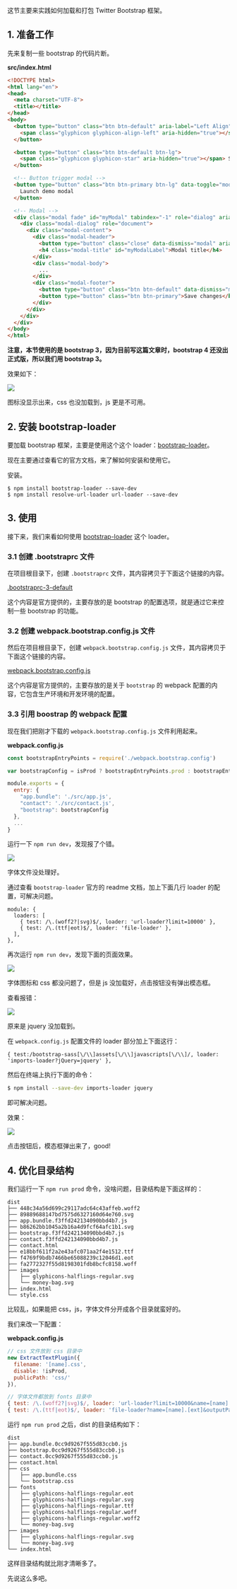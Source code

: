 这节主要来实践如何加载和打包 Twitter Bootstrap 框架。

## 1. 准备工作

先来复制一些 bootstrap 的代码片断。

**src/index.html**

``` html
<!DOCTYPE html>
<html lang="en">
<head>
  <meta charset="UTF-8">
  <title></title>
</head>
<body>
  <button type="button" class="btn btn-default" aria-label="Left Align">
    <span class="glyphicon glyphicon-align-left" aria-hidden="true"></span>
  </button>

  <button type="button" class="btn btn-default btn-lg">
    <span class="glyphicon glyphicon-star" aria-hidden="true"></span> Star
  </button>

  <!-- Button trigger modal -->
  <button type="button" class="btn btn-primary btn-lg" data-toggle="modal" data-target="#myModal">
    Launch demo modal
  </button>

  <!-- Modal -->
  <div class="modal fade" id="myModal" tabindex="-1" role="dialog" aria-labelledby="myModalLabel">
    <div class="modal-dialog" role="document">
      <div class="modal-content">
        <div class="modal-header">
          <button type="button" class="close" data-dismiss="modal" aria-label="Close"><span aria-hidden="true">&times;</span></button>
          <h4 class="modal-title" id="myModalLabel">Modal title</h4>
        </div>
        <div class="modal-body">
          ...
        </div>
        <div class="modal-footer">
          <button type="button" class="btn btn-default" data-dismiss="modal">Close</button>
          <button type="button" class="btn btn-primary">Save changes</button>
        </div>
      </div>
    </div>
  </div>
</body>
</html>
```

**注意，本节使用的是 bootstrap 3，因为目前写这篇文章时，bootstrap 4 还没出正式版，所以我们用 bootstrap 3。**

效果如下：

![](https://rails365.oss-cn-shenzhen.aliyuncs.com/uploads/photo/image/497/2017/14dc4e8e5193414ef58441cc332d3600.png)

图标没显示出来，css 也没加载到，js 更是不可用。

## 2. 安装 bootstrap-loader

要加载 bootstrap 框架，主要是使用这个这个 loader：[bootstrap-loader](https://github.com/shakacode/bootstrap-loader)。

现在主要通过查看它的官方文档，来了解如何安装和使用它。

安装。

```
$ npm install bootstrap-loader --save-dev
$ npm install resolve-url-loader url-loader --save-dev
```

## 3. 使用

接下来，我们来看如何使用 [bootstrap-loader](https://github.com/shakacode/bootstrap-loader) 这个 loader。

### 3.1 创建 .bootstraprc 文件

在项目根目录下，创建 `.bootstraprc` 文件，其内容拷贝于下面这个链接的内容。

[.bootstraprc-3-default](https://raw.githubusercontent.com/shakacode/bootstrap-loader/master/.bootstraprc-3-default)

这个内容是官方提供的，主要存放的是 bootstrap 的配置选项，就是通过它来控制一些 bootstrap 的功能。

### 3.2 创建 webpack.bootstrap.config.js 文件

然后在项目根目录下，创建 `webpack.bootstrap.config.js` 文件，其内容拷贝于下面这个链接的内容。

[webpack.bootstrap.config.js](https://raw.githubusercontent.com/shakacode/bootstrap-loader/master/examples/basic/webpack.bootstrap.config.js)

这个内容是官方提供的，主要存放的是关于 `bootstrap` 的 webpack 配置的内容，它包含生产环境和开发环境的配置。

### 3.3 引用 boostrap 的 webpack 配置

现在我们把刚才下载的 `webpack.bootstrap.config.js` 文件利用起来。

**webpack.config.js**

``` javascript
const bootstrapEntryPoints = require('./webpack.bootstrap.config')

var bootstrapConfig = isProd ? bootstrapEntryPoints.prod : bootstrapEntryPoints.dev;

module.exports = {
  entry: {
    "app.bundle": './src/app.js',
    "contact": './src/contact.js',
    "bootstrap": bootstrapConfig
  },
  ...
}
```

运行一下 `npm run dev`，发现报了个错。

![](https://rails365.oss-cn-shenzhen.aliyuncs.com/uploads/photo/image/498/2017/6f263c601614d72a397cdbc5cfda0df0.png)

字体文件没处理好。

通过查看 `bootstrap-loader` 官方的 readme 文档，加上下面几行 loader 的配置，可解决问题。

```
module: {
  loaders: [
    { test: /\.(woff2?|svg)$/, loader: 'url-loader?limit=10000' },
    { test: /\.(ttf|eot)$/, loader: 'file-loader' },
  ],
},
```

再次运行 `npm run dev`，发现下面的页面效果。

![](https://rails365.oss-cn-shenzhen.aliyuncs.com/uploads/photo/image/499/2017/0bcf44017f5e6b20d8993cddb6a1b3c7.png)

字体图标和 css 都没问题了，但是 js 没加载好，点击按钮没有弹出模态框。

查看报错：

![](https://rails365.oss-cn-shenzhen.aliyuncs.com/uploads/photo/image/500/2017/d565d3066ee05488fd44a77b566876c3.png)

原来是 jquery 没加载到。

在 `webpack.config.js` 配置文件的 loader 部分加上下面这行：

```
{ test:/bootstrap-sass[\/\\]assets[\/\\]javascripts[\/\\]/, loader: 'imports-loader?jQuery=jquery' },
```

然后在终端上执行下面的命令：

``` bash
$ npm install --save-dev imports-loader jquery
```

即可解决问题。

效果：

![](https://rails365.oss-cn-shenzhen.aliyuncs.com/uploads/photo/image/501/2017/c20dee58e49ba92c9574306daa770aaa.png)

点击按钮后，模态框弹出来了，good!

## 4. 优化目录结构

我们运行一下 `npm run prod` 命令，没啥问题，目录结构是下面这样的：

```
dist
├── 448c34a56d699c29117adc64c43affeb.woff2
├── 89889688147bd7575d6327160d64e760.svg
├── app.bundle.f3ffd242134090bbd4b7.js
├── b86262bb1045a2b16a4d9fcf64afc1b1.svg
├── bootstrap.f3ffd242134090bbd4b7.js
├── contact.f3ffd242134090bbd4b7.js
├── contact.html
├── e18bbf611f2a2e43afc071aa2f4e1512.ttf
├── f4769f9bdb7466be65088239c12046d1.eot
├── fa2772327f55d8198301fdb8bcfc8158.woff
├── images
│   ├── glyphicons-halflings-regular.svg
│   └── money-bag.svg
├── index.html
└── style.css
```

比较乱，如果能把 css，js，字体文件分开成各个目录就蛮好的。

我们来改一下配置：

**webpack.config.js**

``` javascript
// css 文件放到 css 目录中
new ExtractTextPlugin({
  filename: '[name].css',
  disable: !isProd,
  publicPath: 'css/'
}),

// 字体文件都放到 fonts 目录中
{ test: /\.(woff2?|svg)$/, loader: 'url-loader?limit=10000&name=[name].[ext]&outputPath=fonts/' },
{ test: /\.(ttf|eot)$/, loader: 'file-loader?name=[name].[ext]&outputPath=fonts/' },
```

运行 `npm run prod` 之后，dist 的目录结构如下：

```
dist
├── app.bundle.0cc9d9267f555d83ccb0.js
├── bootstrap.0cc9d9267f555d83ccb0.js
├── contact.0cc9d9267f555d83ccb0.js
├── contact.html
├── css
│   ├── app.bundle.css
│   └── bootstrap.css
├── fonts
│   ├── glyphicons-halflings-regular.eot
│   ├── glyphicons-halflings-regular.svg
│   ├── glyphicons-halflings-regular.ttf
│   ├── glyphicons-halflings-regular.woff
│   ├── glyphicons-halflings-regular.woff2
│   └── money-bag.svg
├── images
│   ├── glyphicons-halflings-regular.svg
│   └── money-bag.svg
└── index.html
```

这样目录结构就比刚才清晰多了。

先说这么多吧。